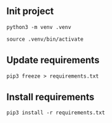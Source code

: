 ## Init project
`python3 -m venv .venv`

`source .venv/bin/activate`

## Update requirements
`pip3 freeze > requirements.txt`

## Install requirements
`pip3 install -r requirements.txt`
